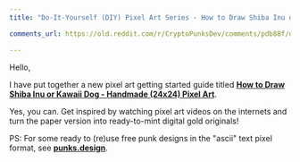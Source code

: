 ```yaml
---
title: "Do-It-Yourself (DIY) Pixel Art Series - How to Draw Shiba Inu or Kawaii Dog - Handmade (24x24) Pixel Art (Ready To Mint And Turn Into $$$)"

comments_url: https://old.reddit.com/r/CryptoPunksDev/comments/pdb88f/doityourself_diy_pixel_art_series_how_to_draw/

---
```



Hello,

  I have put together a new pixel art getting started guide titled [**How to Draw Shiba Inu or Kawaii Dog - Handmade (24x24) Pixel Art**](https://github.com/cryptopunksnotdead/cryptopunks/tree/master/shibainu).

   Yes, you can.  Get inspired by watching pixel art videos on the internets and turn the paper version into ready-to-mint digital gold originals!

PS: For some ready to (re)use free punk designs in the "ascii" text pixel format, see [**punks.design**](https://github.com/cryptopunksnotdead/punks.design).



